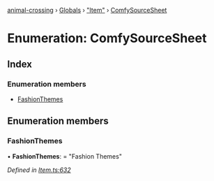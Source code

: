 [animal-crossing](../README.md) › [Globals](../globals.md) › ["Item"](../modules/_item_.md) › [ComfySourceSheet](_item_.comfysourcesheet.md)

# Enumeration: ComfySourceSheet

## Index

### Enumeration members

* [FashionThemes](_item_.comfysourcesheet.md#fashionthemes)

## Enumeration members

###  FashionThemes

• **FashionThemes**: = "Fashion Themes"

*Defined in [Item.ts:632](https://github.com/Norviah/animal-crossing/blob/caec6ad/module/types/Item.ts#L632)*
